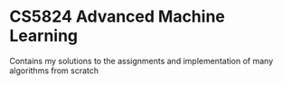 # CS5824 Advanced Machine Learning
 Contains my solutions to the assignments and implementation of many algorithms from scratch
